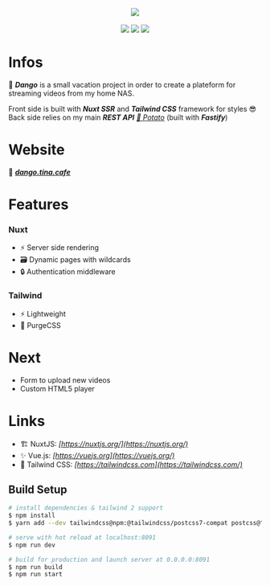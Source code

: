 <p align="center">
    <img src="https://emojipedia-us.s3.dualstack.us-west-1.amazonaws.com/thumbs/240/softbank/145/dango_1f361.png"/>
    <br/>
    <br/>
    <img src="https://img.shields.io/badge/nuxt--00C58E?style=for-the-badge&logo=nuxt.js"/>
    <img src="https://img.shields.io/badge/vue--4FC08D?style=for-the-badge&logo=vue.js"/>
    <img src="https://img.shields.io/badge/tailwind--38B2AC?style=for-the-badge&logo=tailwind%20css"/>
</p>

# Infos

🍡 ***Dango*** is a small vacation project in order to create a plateform for streaming videos from my home NAS.

Front side is built with ***Nuxt SSR*** and ***Tailwind CSS*** framework for styles 😎 Back side relies on my main ***REST API*** *[🥔 Potato](https://github.com/tinawng/potato)* (built with ***Fastify***)


# Website

🔗 ***[dango.tina.cafe](http://dango.tina.cafe/)***

# Features

### Nuxt
- ⚡️ Server side rendering
- 🗃️ Dynamic pages with wildcards
- 🔒 Authentication middleware
### Tailwind
- ⚡️ Lightweight
- 🎨 PurgeCSS

# Next
- Form to upload new videos
- Custom HTML5 player

# Links

- 🏗️ NuxtJS: *[https://nuxtjs.org/](https://nuxtjs.org/)*
- ✨ Vue.js: *[https://vuejs.org](https://vuejs.org/)*
- 💄 Tailwind CSS: *[https://tailwindcss.com](https://tailwindcss.com/)*

## Build Setup

```bash
# install dependencies & tailwind 2 support
$ npm install
$ yarn add --dev tailwindcss@npm:@tailwindcss/postcss7-compat postcss@^7 autoprefixer@^9

# serve with hot reload at localhost:8091
$ npm run dev

# build for production and launch server at 0.0.0.0:8091
$ npm run build
$ npm run start
```